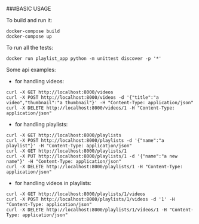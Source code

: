 ###BASIC USAGE

To build and run it:
```
docker-compose build
docker-compose up
```
To run all the tests:
```
docker run playlist_app python -m unittest discover -p '*'
```

Some api examples:

- for handling videos:
```
curl -X GET http://localhost:8000/videos
curl -X POST http://localhost:8000/videos -d '{"title":"a video","thumbnail":"a thumbnail"}' -H "Content-Type: application/json" 
curl -X DELETE http://localhost:8000/videos/1 -H "Content-Type: application/json" 
```

- for handling playlists:
```
curl -X GET http://localhost:8000/playlists
curl -X POST http://localhost:8000/playlists -d '{"name":"a playlist"}' -H "Content-Type: application/json" 
curl -X GET http://localhost:8000/playlists/1
curl -X PUT http://localhost:8000/playlists/1 -d '{"name":"a new name"}' -H "Content-Type: application/json" 
curl -X DELETE http://localhost:8000/playlists/1 -H "Content-Type: application/json" 
```

- for handling videos in playlists:
```
curl -X GET http://localhost:8000/playlists/1/videos
curl -X POST http://localhost:8000/playlists/1/videos -d '1' -H "Content-Type: application/json" 
curl -X DELETE http://localhost:8000/playlists/1/videos/1 -H "Content-Type: application/json"
```
